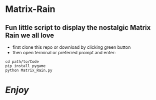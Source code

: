 # Matrix-Rain
## Fun little script to display the nostalgic Matrix Rain we all love

- first clone this repo or download by clicking green button
- then open terminal or preferred prompt and enter:
```
cd path/to/Code
pip install pygame
python Matrix_Rain.py
```

# *Enjoy* 
